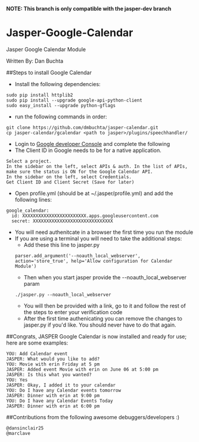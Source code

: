 **NOTE: This branch is only compatible with the jasper-dev branch**

Jasper-Google-Calendar
======================

Jasper Google Calendar Module

Written By: Dan Buchta

##Steps to install Google Calendar

* Install the following dependencies:
```
sudo pip install httplib2
sudo pip install --upgrade google-api-python-client
sudo easy_install --upgrade python-gflags
```
* run the following commands in order:
```
git clone https://github.com/dmbuchta/jasper-calendar.git
cp jasper-calendar/gcalendar <path to jasper>/plugins/speechhandler/
```
* Login to [Google developer Console](https://console.developers.google.com/project) and complete the following
* The Client ID in Google needs to be for a native application.
```
Select a project.
In the sidebar on the left, select APIs & auth. In the list of APIs, make sure the status is ON for the Google Calendar API.
In the sidebar on the left, select Credentials.
Get Client ID and Client Secret (Save for later)
```
* Open profile.yml (should be at ~/.jasper/profile.yml) and add the following lines:
```
google_calendar:
  id: XXXXXXXXXXXXXXXXXXXXXXXX.apps.googleusercontent.com
  secret: XXXXXXXXXXXXXXXXXXXXXXXXXXXXXX
```
* You will need authenitcate in a browser the first time you run the module
* If you are using a terminal you will need to take the additional steps:
  * Add these this line to jasper.py
  ```
  parser.add_argument('--noauth_local_webserver', action='store_true', help='Allow configuration for Calendar Module')
  ```
  * Then when you start jasper provide the --noauth_local_webserver param
  ```
  ./jasper.py --noauth_local_webserver
  ```
  * You will then be provided with a link, go to it and follow the rest of the steps to enter your verification code
  * After the first time authenicating you can remove the changes to jasper.py if you'd like. You should never have to do that again.

##Congrats, JASPER Google Calendar is now installed and ready for use; here are some examples:
```
YOU: Add Calendar event
JASPER: What would you like to add?
YOU: Movie with erin Friday at 5 pm
JASPER: Added event Movie with erin on June 06 at 5:00 pm
JASPER: Is this what you wanted?
YOU: Yes
JASPER: Okay, I added it to your calendar
YOU: Do I have any Calendar events tomorrow
JASPER: Dinner with erin at 9:00 pm
YOU: Do I have any Calendar Events Today
JASPER: Dinner with erin at 6:00 pm
```
##Contributions from the following awesome debuggers/developers :)
```
@dansinclair25
@marclave
```
